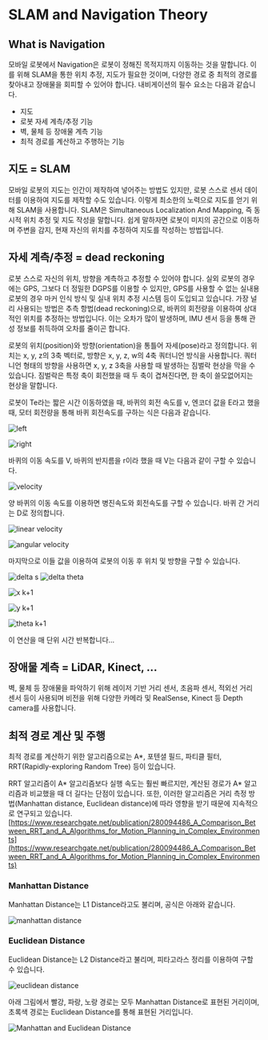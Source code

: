 # SLAM and Navigation Theory
## What is Navigation
모바일 로봇에서 Navigation은 로봇이 정해진 목적지까지 이동하는 것을 말합니다. 이를 위해 SLAM을 통한 위치 추정, 지도가 필요한 것이며, 다양한 경로 중 최적의 경로를 찾아내고 장애물을 회피할 수 있어야 합니다. 내비게이션의 필수 요소는 다음과 같습니다.
- 지도
- 로봇 자세 계측/추정 기능
- 벽, 물체 등 장애물 계측 기능
- 최적 경로를 계산하고 주행하는 기능
## 지도 = SLAM
모바일 로봇의 지도는 인간이 제작하여 넣어주는 방법도 있지만, 로봇 스스로 센서 데이터를 이용하여 지도를 제작할 수도 있습니다. 이렇게 최소한의 노력으로 지도를 얻기 위해 SLAM을 사용합니다. SLAM은 Simultaneous Localization And Mapping, 즉 동시적 위치 추정 및 지도 작성을 말합니다. 쉽게 말하자면 로봇이 미지의 공간으로 이동하며 주변을 감지, 현재 자신의 위치를 추정하여 지도를 작성하는 방법입니다.
## 자세 계측/추정 = dead reckoning
로봇 스스로 자신의 위치, 방향을 계측하고 추정할 수 있어야 합니다. 실외 로봇의 경우에는 GPS, 그보다 더 정밀한 DGPS를 이용할 수 있지만, GPS를 사용할 수 없는 실내용 로봇의 경우 마커 인식 방식 및 실내 위치 추정 시스템 등이 도입되고 있습니다. 가장 널리 사용되는 방법은 추측 항법(dead reckoning)으로, 바퀴의 회전량을 이용하여 상대적인 위치를 추정하는 방법입니다. 이는 오차가 많이 발생하며, IMU 센서 등을 통해 관성 정보를 취득하여 오차를 줄이곤 합니다.

로봇의 위치(position)와 방향(orientation)을 통틀어 자세(pose)라고 정의합니다. 위치는 x, y, z의 3축 벡터로, 방향은 x, y, z, w의 4축 쿼터니언 방식을 사용합니다. 쿼터니언 형태의 방향을 사용하면 x, y, z 3축을 사용할 때 발생하는 짐벌락 현상을 막을 수 있습니다. 짐벌락은 특정 축이 회전했을 때 두 축이 겹쳐진다면, 한 축이 쓸모없어지는 현상을 말합니다.

로봇이 Te라는 짧은 시간 이동하였을 때, 바퀴의 회전 속도를 v, 엔코더 값을 E라고 했을 때, 모터 회전량을 통해 바퀴 회전속도를 구하는 식은 다음과 같습니다.

![left](https://latex.codecogs.com/png.latex?v_{left}&space;=&space;{(E_{left\\_current}&space;-&space;E_{left\\_past})&space;\over&space;T_e}&space;\cdot&space;{\pi&space;\over&space;180}&space;(radian&space;/&space;sec))

![right](https://latex.codecogs.com/png.latex?v_{right}&space;=&space;{(E_{right\\_current}&space;-&space;E_{right\\_past})&space;\over&space;T_e}&space;\cdot&space;{\pi&space;\over&space;180}&space;(radian&space;/&space;sec))

바퀴의 이동 속도를 V, 바퀴의 반지름을 r이라 했을 때 V는 다음과 같이 구할 수 있습니다.

![velocity](https://latex.codecogs.com/png.latex?V&space;=v\cdot&space;r(meter/sec))

양 바퀴의 이동 속도를 이용하면 병진속도와 회전속도를 구할 수 있습니다. 바퀴 간 거리는 D로 정의합니다.

![linear velocity](https://latex.codecogs.com/png.latex?v_{k}={V_{right}+V_{left}\over2}(meter/sec))

![angular velocity](https://latex.codecogs.com/png.latex?w_{k}={V_{right}-V_{left}\over&space;D}(radian/sec))

마지막으로 이들 값을 이용하여 로봇의 이동 후 위치 및 방향을 구할 수 있습니다.

![delta s](https://latex.codecogs.com/png.latex?\Delta{s}=v_kT_e)
![delta theta](https://latex.codecogs.com/png.latex?\Delta\theta=w_kT_e)

![x k+1](https://latex.codecogs.com/png.latex?x_{(k+1)}=x_k+\Delta{s}\cos(\theta_k+{\Delta\theta\over2}))

![y k+1](https://latex.codecogs.com/png.latex?y_{(k+1)}=y_k+\Delta{s}\sin(\theta_k+{\Delta\theta\over2}))

![theta k+1](https://latex.codecogs.com/png.latex?\theta_{(k+1)}=\theta_k+\Delta\theta)

이 연산을 매 단위 시간 반복합니다...
## 장애물 계측 = LiDAR, Kinect, ...
벽, 물체 등 장애물을 파악하기 위해 레이저 기반 거리 센서, 초음파 센서, 적외선 거리 센서 등이 사용되며 비전을 위해 다양한 카메라 및 RealSense, Kinect 등 Depth camera를 사용합니다.
## 최적 경로 계산 및 주행
최적 경로를 계산하기 위한 알고리즘으로는 A*, 포텐셜 필드, 파티클 필터, RRT(Rapidly-exploring Random Tree) 등이 있습니다.

RRT 알고리즘이 A* 알고리즘보다 실행 속도는 훨씬 빠르지만, 계산된 경로가 A* 알고리즘과 비교했을 때 더 길다는 단점이 있습니다. 또한, 이러한 알고리즘은 거리 측정 방법(Manhattan distance, Euclidean distance)에 따라 영향을 받기 때문에 지속적으로 연구되고 있습니다.
[https://www.researchgate.net/publication/280094486_A_Comparison_Between_RRT_and_A_Algorithms_for_Motion_Planning_in_Complex_Environments](https://www.researchgate.net/publication/280094486_A_Comparison_Between_RRT_and_A_Algorithms_for_Motion_Planning_in_Complex_Environments)
### Manhattan Distance
Manhattan Distance는 L1 Distance라고도 불리며, 공식은 아래와 같습니다.

![manhattan distance](https://latex.codecogs.com/png.latex?|x_1-x_2|+|y1-y2|)

### Euclidean Distance
Euclidean Distance는 L2 Distance라고 불리며, 피타고라스 정리를 이용하여 구할 수 있습니다.

![euclidean distance](https://latex.codecogs.com/png.latex?\sqrt{(x_2-x_1)^2+(y2-y1)^2}) 

아래 그림에서 빨강, 파랑, 노랑 경로는 모두 Manhattan Distance로 표현된 거리이며, 초록색 경로는 Euclidean Distance를 통해 표현된 거리입니다.
 
![Manhattan and Euclidean Distance](https://upload.wikimedia.org/wikipedia/commons/thumb/0/08/Manhattan_distance.svg/200px-Manhattan_distance.svg.png)
